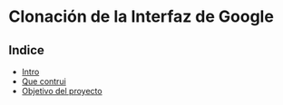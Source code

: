 # Clonación de la Interfaz de Google

## Indice 

* [Intro](*)
* [Que contrui](*)
* [Objetivo del proyecto](*)


